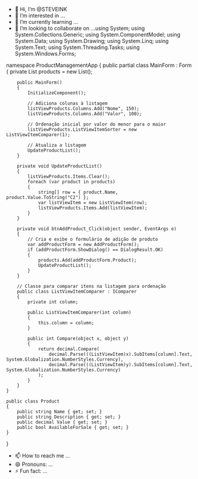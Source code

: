- 👋 Hi, I’m @STEVEINK
- 👀 I’m interested in ...
- 🌱 I’m currently learning ...
- 💞️ I’m looking to collaborate on ...using System;
using System.Collections.Generic;
using System.ComponentModel;
using System.Data;
using System.Drawing;
using System.Linq;
using System.Text;
using System.Threading.Tasks;
using System.Windows.Forms;

namespace ProductManagementApp
{
    public partial class MainForm : Form
    {
        private List<Product> products = new List<Product>();

        public MainForm()
        {
            InitializeComponent();

            // Adiciona colunas à listagem
            listViewProducts.Columns.Add("Nome", 150);
            listViewProducts.Columns.Add("Valor", 100);

            // Ordenação inicial por valor do menor para o maior
            listViewProducts.ListViewItemSorter = new ListViewItemComparer(1);

            // Atualiza a listagem
            UpdateProductList();
        }

        private void UpdateProductList()
        {
            listViewProducts.Items.Clear();
            foreach (var product in products)
            {
                string[] row = { product.Name, product.Value.ToString("C2") };
                var listViewItem = new ListViewItem(row);
                listViewProducts.Items.Add(listViewItem);
            }
        }

        private void btnAddProduct_Click(object sender, EventArgs e)
        {
            // Cria e exibe o formulário de adição de produto
            var addProductForm = new AddProductForm();
            if (addProductForm.ShowDialog() == DialogResult.OK)
            {
                products.Add(addProductForm.Product);
                UpdateProductList();
            }
        }

        // Classe para comparar itens na listagem para ordenação
        public class ListViewItemComparer : IComparer
        {
            private int column;

            public ListViewItemComparer(int column)
            {
                this.column = column;
            }

            public int Compare(object x, object y)
            {
                return decimal.Compare(
                    decimal.Parse(((ListViewItem)x).SubItems[column].Text, System.Globalization.NumberStyles.Currency),
                    decimal.Parse(((ListViewItem)y).SubItems[column].Text, System.Globalization.NumberStyles.Currency)
                );
            }
        }
    }

    public class Product
    {
        public string Name { get; set; }
        public string Description { get; set; }
        public decimal Value { get; set; }
        public bool AvailableForSale { get; set; }
    }
}
- 📫 How to reach me ...
- 😄 Pronouns: ...
- ⚡ Fun fact: ...

<!---
STEVEINK/STEVEINK is a ✨ special ✨ repository because its `README.md` (this file) appears on your GitHub profile.
You can click the Preview link to take a look at your changes.
--->
